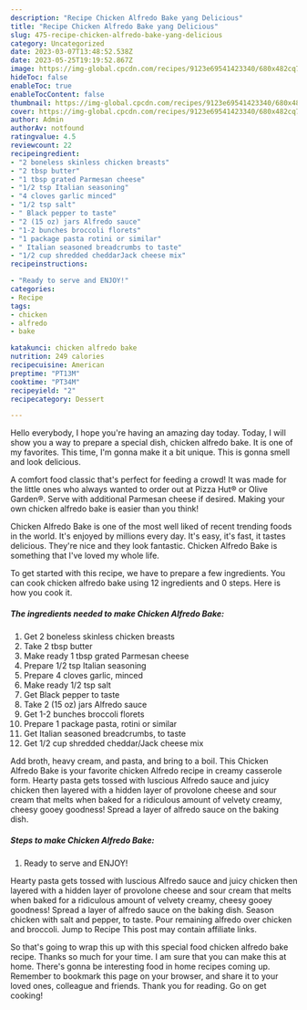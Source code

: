 ```yaml
---
description: "Recipe Chicken Alfredo Bake yang Delicious"
title: "Recipe Chicken Alfredo Bake yang Delicious"
slug: 475-recipe-chicken-alfredo-bake-yang-delicious
category: Uncategorized
date: 2023-03-07T13:48:52.538Z
date: 2023-05-25T19:19:52.867Z
image: https://img-global.cpcdn.com/recipes/9123e69541423340/680x482cq70/chicken-alfredo-bake-recipe-main-photo.jpg
hideToc: false
enableToc: true
enableTocContent: false
thumbnail: https://img-global.cpcdn.com/recipes/9123e69541423340/680x482cq70/chicken-alfredo-bake-recipe-main-photo.jpg
cover: https://img-global.cpcdn.com/recipes/9123e69541423340/680x482cq70/chicken-alfredo-bake-recipe-main-photo.jpg
author: Admin
authorAv: notfound
ratingvalue: 4.5
reviewcount: 22
recipeingredient:
- "2 boneless skinless chicken breasts"
- "2 tbsp butter"
- "1 tbsp grated Parmesan cheese"
- "1/2 tsp Italian seasoning"
- "4 cloves garlic minced"
- "1/2 tsp salt"
- " Black pepper to taste"
- "2 (15 oz) jars Alfredo sauce"
- "1-2 bunches broccoli florets"
- "1 package pasta rotini or similar"
- " Italian seasoned breadcrumbs to taste"
- "1/2 cup shredded cheddarJack cheese mix"
recipeinstructions:

- "Ready to serve and ENJOY!"
categories:
- Recipe
tags:
- chicken
- alfredo
- bake

katakunci: chicken alfredo bake 
nutrition: 249 calories
recipecuisine: American
preptime: "PT13M"
cooktime: "PT34M"
recipeyield: "2"
recipecategory: Dessert

---
```



Hello everybody, I hope you're having an amazing day today. Today, I will show you a way to prepare a special dish, chicken alfredo bake. It is one of my favorites. This time, I'm gonna make it a bit unique. This is gonna smell and look delicious.

A comfort food classic that&#39;s perfect for feeding a crowd! It was made for the little ones who always wanted to order out at Pizza Hut® or Olive Garden®. Serve with additional Parmesan cheese if desired. Making your own chicken alfredo bake is easier than you think!

Chicken Alfredo Bake is one of the most well liked of recent trending foods in the world. It's enjoyed by millions every day. It's easy, it's fast, it tastes delicious. They're nice and they look fantastic. Chicken Alfredo Bake is something that I've loved my whole life.


To get started with this recipe, we have to prepare a few ingredients. You can cook chicken alfredo bake using 12 ingredients and 0 steps. Here is how you cook it.

<!--inarticleads1-->

##### The ingredients needed to make Chicken Alfredo Bake:

1. Get 2 boneless skinless chicken breasts
1. Take 2 tbsp butter
1. Make ready 1 tbsp grated Parmesan cheese
1. Prepare 1/2 tsp Italian seasoning
1. Prepare 4 cloves garlic, minced
1. Make ready 1/2 tsp salt
1. Get  Black pepper to taste
1. Take 2 (15 oz) jars Alfredo sauce
1. Get 1-2 bunches broccoli florets
1. Prepare 1 package pasta, rotini or similar
1. Get  Italian seasoned breadcrumbs, to taste
1. Get 1/2 cup shredded cheddar/Jack cheese mix


Add broth, heavy cream, and pasta, and bring to a boil. This Chicken Alfredo Bake is your favorite chicken Alfredo recipe in creamy casserole form. Hearty pasta gets tossed with luscious Alfredo sauce and juicy chicken then layered with a hidden layer of provolone cheese and sour cream that melts when baked for a ridiculous amount of velvety creamy, cheesy gooey goodness! Spread a layer of alfredo sauce on the baking dish. 

<!--inarticleads2-->

##### Steps to make Chicken Alfredo Bake:


1. Ready to serve and ENJOY!

Hearty pasta gets tossed with luscious Alfredo sauce and juicy chicken then layered with a hidden layer of provolone cheese and sour cream that melts when baked for a ridiculous amount of velvety creamy, cheesy gooey goodness! Spread a layer of alfredo sauce on the baking dish. Season chicken with salt and pepper, to taste. Pour remaining alfredo over chicken and broccoli. Jump to Recipe This post may contain affiliate links. 

So that's going to wrap this up with this special food chicken alfredo bake recipe. Thanks so much for your time. I am sure that you can make this at home. There's gonna be interesting food in home recipes coming up. Remember to bookmark this page on your browser, and share it to your loved ones, colleague and friends. Thank you for reading. Go on get cooking!
